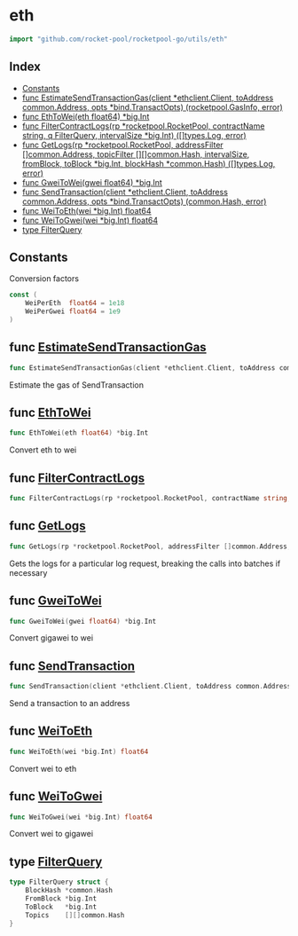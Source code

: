 # eth

```go
import "github.com/rocket-pool/rocketpool-go/utils/eth"
```

## Index

- [Constants](<#constants>)
- [func EstimateSendTransactionGas(client *ethclient.Client, toAddress common.Address, opts *bind.TransactOpts) (rocketpool.GasInfo, error)](<#func-estimatesendtransactiongas>)
- [func EthToWei(eth float64) *big.Int](<#func-ethtowei>)
- [func FilterContractLogs(rp *rocketpool.RocketPool, contractName string, q FilterQuery, intervalSize *big.Int) ([]types.Log, error)](<#func-filtercontractlogs>)
- [func GetLogs(rp *rocketpool.RocketPool, addressFilter []common.Address, topicFilter [][]common.Hash, intervalSize, fromBlock, toBlock *big.Int, blockHash *common.Hash) ([]types.Log, error)](<#func-getlogs>)
- [func GweiToWei(gwei float64) *big.Int](<#func-gweitowei>)
- [func SendTransaction(client *ethclient.Client, toAddress common.Address, opts *bind.TransactOpts) (common.Hash, error)](<#func-sendtransaction>)
- [func WeiToEth(wei *big.Int) float64](<#func-weitoeth>)
- [func WeiToGwei(wei *big.Int) float64](<#func-weitogwei>)
- [type FilterQuery](<#type-filterquery>)


## Constants

Conversion factors

```go
const (
    WeiPerEth  float64 = 1e18
    WeiPerGwei float64 = 1e9
)
```

## func [EstimateSendTransactionGas](<https://github.com/rocket-pool/rocketpool-go/blob/release/utils/eth/transactions.go#L16>)

```go
func EstimateSendTransactionGas(client *ethclient.Client, toAddress common.Address, opts *bind.TransactOpts) (rocketpool.GasInfo, error)
```

Estimate the gas of SendTransaction

## func [EthToWei](<https://github.com/rocket-pool/rocketpool-go/blob/release/utils/eth/units.go#L28>)

```go
func EthToWei(eth float64) *big.Int
```

Convert eth to wei

## func [FilterContractLogs](<https://github.com/rocket-pool/rocketpool-go/blob/release/utils/eth/logs.go#L21>)

```go
func FilterContractLogs(rp *rocketpool.RocketPool, contractName string, q FilterQuery, intervalSize *big.Int) ([]types.Log, error)
```

## func [GetLogs](<https://github.com/rocket-pool/rocketpool-go/blob/release/utils/eth/logs.go#L51>)

```go
func GetLogs(rp *rocketpool.RocketPool, addressFilter []common.Address, topicFilter [][]common.Hash, intervalSize, fromBlock, toBlock *big.Int, blockHash *common.Hash) ([]types.Log, error)
```

Gets the logs for a particular log request\, breaking the calls into batches if necessary

## func [GweiToWei](<https://github.com/rocket-pool/rocketpool-go/blob/release/utils/eth/units.go#L51>)

```go
func GweiToWei(gwei float64) *big.Int
```

Convert gigawei to wei

## func [SendTransaction](<https://github.com/rocket-pool/rocketpool-go/blob/release/utils/eth/transactions.go#L55>)

```go
func SendTransaction(client *ethclient.Client, toAddress common.Address, opts *bind.TransactOpts) (common.Hash, error)
```

Send a transaction to an address

## func [WeiToEth](<https://github.com/rocket-pool/rocketpool-go/blob/release/utils/eth/units.go#L17>)

```go
func WeiToEth(wei *big.Int) float64
```

Convert wei to eth

## func [WeiToGwei](<https://github.com/rocket-pool/rocketpool-go/blob/release/utils/eth/units.go#L40>)

```go
func WeiToGwei(wei *big.Int) float64
```

Convert wei to gigawei

## type [FilterQuery](<https://github.com/rocket-pool/rocketpool-go/blob/release/utils/eth/logs.go#L14-L19>)

```go
type FilterQuery struct {
    BlockHash *common.Hash
    FromBlock *big.Int
    ToBlock   *big.Int
    Topics    [][]common.Hash
}
```

